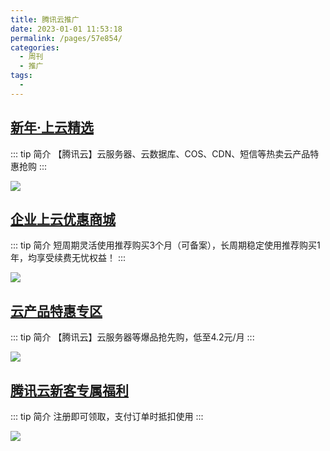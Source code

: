 ```yaml
---
title: 腾讯云推广
date: 2023-01-01 11:53:18
permalink: /pages/57e854/
categories:
  - 周刊
  - 推广
tags:
  -
---
```


## [新年·上云精选](https://url.cn/h1OUFACT)

::: tip 简介
【腾讯云】云服务器、云数据库、COS、CDN、短信等热卖云产品特惠抢购
:::

<a href="https://url.cn/h1OUFACT" target="_blank"><img class="no-zoom" src="https://ldbbs.ldmnq.com/bbs/topic/attachment/2023-2/622f00b9-9c7d-4d00-b371-2e3b31575106.png"></a>


## [企业上云优惠商城](https://url.cn/wMqOs0bE)

::: tip 简介
短周期灵活使用推荐购买3个月（可备案），长周期稳定使用推荐购买1年，均享受续费无忧权益！
:::

<a href="https://url.cn/wMqOs0bE" target="_blank"><img class="no-zoom" src="https://ldbbs.ldmnq.com/bbs/topic/attachment/2023-2/66f6fc7a-ba75-43c4-9c95-6d62c3cd95a3.jpg"></a>


## [云产品特惠专区](https://url.cn/QvQXwFio)

::: tip 简介
【腾讯云】云服务器等爆品抢先购，低至4.2元/月
:::

<a href="https://url.cn/QvQXwFio" target="_blank"><img class="no-zoom" src="https://ldbbs.ldmnq.com/bbs/topic/attachment/2023-2/bd6cb3ff-e504-4659-89a8-b1f79d49cd68.png"></a>


## [腾讯云新客专属福利](https://url.cn/KSYMXZXn)

::: tip 简介
注册即可领取，支付订单时抵扣使用
:::

<a href="https://url.cn/KSYMXZXn" target="_blank"><img class="no-zoom" src="https://ldbbs.ldmnq.com/bbs/topic/attachment/2023-2/b468115f-ea8c-4741-8c4e-8fdfae0d2639.png"></a>

